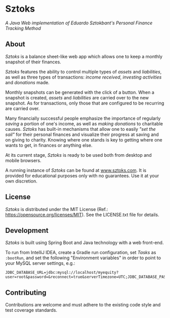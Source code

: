 # Sztoks
_A Java Web implementation of Eduardo Sztokbant's Personal Finance Tracking Method_

## About

_Sztoks_ is a balance sheet-like web app which allows one to keep a monthly
snapshot of their finances.

_Sztoks_ features the ability to control multiple types of *assets* and
*liabilities*, as well as three types of transactions: *income received*,
*investing activities* and *donations* made.

Monthly snapshots can be generated with the click of a button. When a snapshot
is created, *assets* and *liabilities* are carried over to the new snapshot. As
for transactions, only those that are configured to be recurring are carried
over.

Many financially successful people emphasize the importance of regularly
*saving* a portion of one's income, as well as *making donations* to
charitable causes. _Sztoks_ has built-in mechanisms that allow one to easily
*"set the sail"* for their personal finances and visualize their progress at
saving and on giving to charity. Knowing where one stands is key to getting
where one wants to get, in finances or anything else.

At its current stage, _Sztoks_ is ready to be used both from desktop and
mobile browsers.

A running instance of _Sztoks_ can be found at www.sztoks.com. It is provided
for educational purposes only with no guarantees. Use it at your own discretion.

## License

_Sztoks_ is distributed under the MIT License (Ref.:
https://opensource.org/licenses/MIT). See the LICENSE.txt file for details.

## Development

_Sztoks_ is built using Spring Boot and Java technology with a web front-end.

To run from IntelliJ IDEA, create a Gradle run configuration, set *Tasks* as
`:bootRun`, and set the following "Environment variables" in order to point to
your MySQL server settings, e.g.:

```
JDBC_DATABASE_URL=jdbc:mysql://localhost/myequity?user=root&password=&reconnect=true&serverTimezone=UTC;JDBC_DATABASE_PASSWORD=;JDBC_DATABASE_USERNAME=root
```

## Contributing

Contributions are welcome and must adhere to the existing code style and test
coverage standards.

